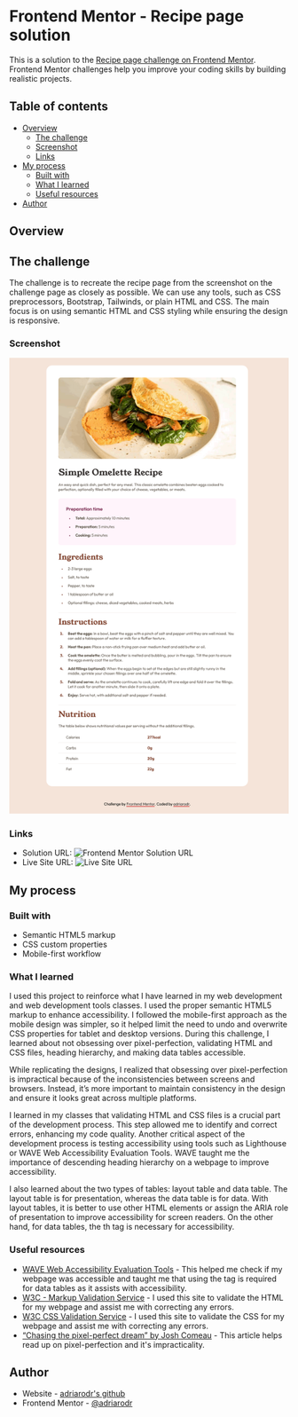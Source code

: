 # Frontend Mentor - Recipe page solution

This is a solution to the [Recipe page challenge on Frontend Mentor](https://www.frontendmentor.io/challenges/recipe-page-KiTsR8QQKm). Frontend Mentor challenges help you improve your coding skills by building realistic projects. 

## Table of contents

- [Overview](#overview)
  - [The challenge](#the-challenge)
  - [Screenshot](#screenshot)
  - [Links](#links)
- [My process](#my-process)
  - [Built with](#built-with)
  - [What I learned](#what-i-learned)
  - [Useful resources](#useful-resources)
- [Author](#author)

## Overview

## The challenge

The challenge is to recreate the recipe page from the screenshot on the challenge page as closely as possible. We can use any tools, such as CSS preprocessors, Bootstrap, Tailwinds, or plain HTML and CSS. The main focus is on using semantic HTML and CSS styling while ensuring the design is responsive.

### Screenshot

![Screenshot of the recipe page made by adriarodr.](images/screenshot.png)

### Links

- Solution URL: ![Frontend Mentor Solution URL](https://www.frontendmentor.io/solutions/recipe-page-with-mobile-first-approach-U1gT_DJkzH)
- Live Site URL: ![Live Site URL](https://adriarodr.github.io/recipe-page/)

## My process

### Built with

- Semantic HTML5 markup
- CSS custom properties
- Mobile-first workflow

### What I learned

I used this project to reinforce what I have learned in my web development and web development tools classes. I used the proper semantic HTML5 markup to enhance accessibility. I followed the mobile-first approach as the mobile design was simpler, so it helped limit the need to undo and overwrite CSS properties for tablet and desktop versions. During this challenge, I learned about not obsessing over pixel-perfection, validating HTML and CSS files, heading hierarchy, and making data tables accessible. 

While replicating the designs, I realized that obsessing over pixel-perfection is impractical because of the inconsistencies between screens and browsers. Instead, it’s more important to maintain consistency in the design and ensure it looks great across multiple platforms. 

I learned in my classes that validating HTML and CSS files is a crucial part of the development process. This step allowed me to identify and correct errors, enhancing my code quality. Another critical aspect of the development process is testing accessibility using tools such as Lighthouse or WAVE Web Accessibility Evaluation Tools. WAVE taught me the importance of descending heading hierarchy on a webpage to improve accessibility. 

I also learned about the two types of tables: layout table and data table. The layout table is for presentation, whereas the data table is for data. With layout tables, it is better to use other HTML elements or assign the ARIA role of presentation to improve accessibility for screen readers. On the other hand, for data tables, the th tag is necessary for accessibility. 

### Useful resources

- [WAVE Web Accessibility Evaluation Tools](https://wave.webaim.org/) - This helped me check if my webpage was accessible and taught me that using the tag is required for data tables as it assists with accessibility.
- [W3C - Markup Validation Service](https://validator.w3.org/) - I used this site to validate the HTML for my webpage and assist me with correcting any errors.
- [W3C CSS Validation Service](https://jigsaw.w3.org/css-validator/) - I used this site to validate the CSS for my webpage and assist me with correcting any errors.
- [“Chasing the pixel-perfect dream” by Josh Comeau](https://www.joshwcomeau.com/css/pixel-perfection/) - This article helps read up on pixel-perfection and it's impracticality.

## Author

- Website - [adriarodr's github](https://github.com/adriarodr)
- Frontend Mentor - [@adriarodr](https://www.frontendmentor.io/profile/adriarodr)